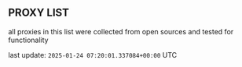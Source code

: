 ## PROXY LIST

all proxies in this list were collected from open sources and tested for functionality

last update: `2025-01-24 07:20:01.337084+00:00` UTC